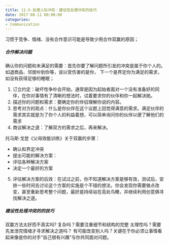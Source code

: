 ```yaml
---
title: 11-5-处理人际冲突：建设性处理冲突的技巧
date: 2017-08-11 00:00:00
categories:
- Communication
---
```

习惯于竞争、情绪、没有合作意识可能是导致少用合作双赢的原因；

##### 合作解决问题
确认你的问题和未满足的需要：首先你要了解问题所引发的冲突是属于你个人的。如退商品、邻居吵到你等，说以受伤害的是你，
下一个是界定你为满足的需求，如没有获得足够的睡眠；
1. 订立约定：破坏性争吵会开始，通常是因为起始者面对一个没有准备好的同伴，在你对事情有了清晰的想法时，试着要求你的伙伴和你一起解决她。
2. 描述你的问题和需求：要确定你的伴侣理解你说的内容。
3. 思考对方的观点：什么是你伙伴在这个议题上回觉得满意的需求。满足伙伴的需求其实就是为了你个人的利益着想，可以简单询问你的伙伴以便了解他们的需求
4. 商议解决之道：了解双方的需求之后，再来解决。

托马斯·戈登《父母效能训练》关于双赢的步骤：
- 确认和界定冲突
- 提出可能的解决方案：
- 评估各种解决方案
- 决定一个最好的方案
5. 评估解决方案的后效：在试过之前，你不知道解决方案是够有效，测试后，安排一些时间去讨论这个方案的实施是个不错的想法，你会发现你需要做点改变，甚至重新思考整个问题，最好是持续站在高处鸟瞰，并继续利用创意俩寻找解决之道。
##### 建设性处理冲突的的技巧
双赢方法太好而不真实吗?
复杂吗？需要注重细节和结构的完整
太理性吗？需要先发泄完情绪才寻求解决之道吗？
有可能改变别人吗？关键在于你必须让事情看起来像是你的对手“自己很有兴趣”与你共同面对问题。
